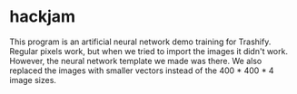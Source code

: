 # hackjam
This program is an artificial neural network demo training for Trashify. 
Regular pixels work, but when we tried to import the images it didn't work. 
However, the neural network template we made was there. 
We also replaced the images with smaller vectors instead of the 400 * 400 * 4 image sizes. 
